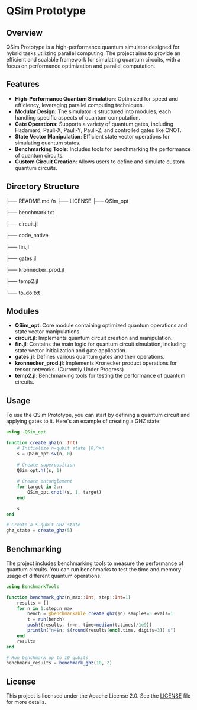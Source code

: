 # QSim Prototype

## Overview
QSim Prototype is a high-performance quantum simulator designed for hybrid tasks utilizing parallel computing. The project aims to provide an efficient and scalable framework for simulating quantum circuits, with a focus on performance optimization and parallel computation.

## Features
- **High-Performance Quantum Simulation**: Optimized for speed and efficiency, leveraging parallel computing techniques.
- **Modular Design**: The simulator is structured into modules, each handling specific aspects of quantum computation.
- **Gate Operations**: Supports a variety of quantum gates, including Hadamard, Pauli-X, Pauli-Y, Pauli-Z, and controlled gates like CNOT.
- **State Vector Manipulation**: Efficient state vector operations for simulating quantum states.
- **Benchmarking Tools**: Includes tools for benchmarking the performance of quantum circuits.
- **Custom Circuit Creation**: Allows users to define and simulate custom quantum circuits.

## Directory Structure
  ├── README.md /n
  ├── LICENSE
  ├── QSim_opt
  
  ├── benchmark.txt
  
  ├── circuit.jl
  
  ├── code_native
  
  ├── fin.jl
  
  ├── gates.jl
  
  ├── kronnecker_prod.jl
  
  ├── temp2.jl
  
  └── to_do.txt

## Modules
- **QSim_opt**: Core module containing optimized quantum operations and state vector manipulations.
- **circuit.jl**: Implements quantum circuit creation and manipulation.
- **fin.jl**: Contains the main logic for quantum circuit simulation, including state vector initialization and gate application.
- **gates.jl**: Defines various quantum gates and their operations.
- **kronnecker_prod.jl**: Implements Kronecker product operations for tensor networks. (Currently Under Progress)
- **temp2.jl**: Benchmarking tools for testing the performance of quantum circuits.

## Usage
To use the QSim Prototype, you can start by defining a quantum circuit and applying gates to it. Here's an example of creating a GHZ state:

```julia
using .QSim_opt

function create_ghz(n::Int)
    # Initialize n-qubit state |0⟩^⊗n
    s = QSim_opt.sv(n, 0)
    
    # Create superposition
    QSim_opt.h!(s, 1)
    
    # Create entanglement
    for target in 2:n
        QSim_opt.cnot!(s, 1, target)
    end
    
    s
end

# Create a 5-qubit GHZ state
ghz_state = create_ghz(5)
```

## Benchmarking
The project includes benchmarking tools to measure the performance of quantum circuits. You can run benchmarks to test the time and memory usage of different quantum operations.

```julia
using BenchmarkTools

function benchmark_ghz(n_max::Int, step::Int=1)
    results = []
    for n in 1:step:n_max
        bench = @benchmarkable create_ghz($n) samples=5 evals=1
        t = run(bench)
        push!(results, (n=n, time=median(t.times)/1e9))
        println("n=$n: $(round(results[end].time, digits=3)) s")
    end
    results
end

# Run benchmark up to 10 qubits
benchmark_results = benchmark_ghz(10, 2)
```

## License
This project is licensed under the Apache License 2.0. See the [LICENSE](LICENSE) file for more details.
